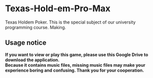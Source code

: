 # Texas-Hold-em-Pro-Max  
Texas Holdem Poker.  This is the special subject of our university programming course. Making.  
  
## Usage notice  
**If you want to view or play this game, please use this Google Drive to download the application.  
Because it contains music files, missing music files may make your experience boring and confusing. Thank you for your cooperation.**  

